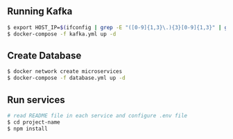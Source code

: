 ## Running Kafka

```bash
$ export HOST_IP=$(ifconfig | grep -E "([0-9]{1,3}\.){3}[0-9]{1,3}" | grep -v 127.0.0.1 | awk '{ print $2 }' | cut -f2 -d: | head -n1)
$ docker-compose -f kafka.yml up -d
```

## Create Database

```bash
$ docker network create microservices
$ docker-compose -f database.yml up -d
```

## Run services

```bash
# read README file in each service and configure .env file
$ cd project-name
$ npm install
```
